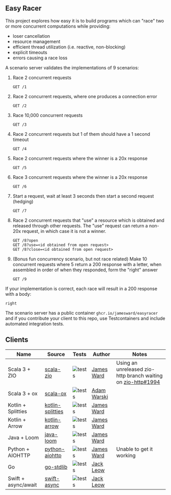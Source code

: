 Easy Racer
----------

This project explores how easy it is to build programs which can "race" two or more concurrent computations while providing:
 - loser cancellation
 - resource management
 - efficient thread utilization (i.e. reactive, non-blocking)
 - explicit timeouts
 - errors causing a race loss

A scenario server validates the implementations of 9 scenarios:

1. Race 2 concurrent requests
    ```
    GET /1
    ```

2. Race 2 concurrent requests, where one produces a connection error
    ```
    GET /2
    ```

3. Race 10,000 concurrent requests
    ```
    GET /3
    ```

4. Race 2 concurrent requests but 1 of them should have a 1 second timeout
    ```
    GET /4
    ```

5. Race 2 concurrent requests where the winner is a 20x response
    ```
    GET /5
    ```

6. Race 3 concurrent requests where the winner is a 20x response
    ```
    GET /6
    ```

7. Start a request, wait at least 3 seconds then start a second request (hedging)
    ```
    GET /7
    ```

8. Race 2 concurrent requests that "use" a resource which is obtained and released through other requests. The "use" request can return a non-20x request, in which case it is not a winner.
    ```
    GET /8?open
    GET /8?use=<id obtained from open request>
    GET /8?close=<id obtained from open request>
    ```

9. (Bonus fun concurrency scenario, but not race related) Make 10 concurrent requests where 5 return a 200 response with a letter, when assembled in order of when they responded, form the "right" answer
    ```
    GET /9
    ```

If your implementation is correct, each race will result in a 200 response with a body:
```
right
```


The scenario server has a public container `ghcr.io/jamesward/easyracer` and if you contribute your client to this repo, use Testcontainers and include automated integration tests.

## Clients
| Name | Source | Tests | Author | Notes |
| ---- | ------ | ----- | ------ | ----- |
| Scala 3 + ZIO | [scala-zio](scala-zio) | ![tests](https://github.com/jamesward/easyracer/actions/workflows/scala-zio.yaml/badge.svg) | [James Ward](https://github.com/jamesward) | Using an unreleased zio-http branch waiting on [zio-http#1994](https://github.com/zio/zio-http/pull/1994) |
| Scala 3 + ox | [scala-ox](scala-ox) | ![tests](https://github.com/jamesward/easyracer/actions/workflows/scala-ox.yaml/badge.svg) | [Adam Warski](https://github.com/adamw) | |
| Kotlin + Splitties | [kotlin-splitties](kotlin-splitties) | ![tests](https://github.com/jamesward/easyracer/actions/workflows/kotlin-splitties.yaml/badge.svg) | [James Ward](https://github.com/jamesward) | |
| Kotlin + Arrow | [kotlin-arrow](kotlin-arrow) | ![tests](https://github.com/jamesward/easyracer/actions/workflows/kotlin-arrow.yaml/badge.svg) | [James Ward](https://github.com/jamesward) | |
| Java + Loom | [java-loom](java-loom) | ![tests](https://github.com/jamesward/easyracer/actions/workflows/java-loom.yaml/badge.svg) | [James Ward](https://github.com/jamesward) | |
| Python + AIOHTTP | [python-aiohttp](python-aiohttp) | ![tests](https://github.com/jamesward/easyracer/actions/workflows/python-aiohttp.yaml/badge.svg) | [James Ward](https://github.com/jamesward) | Unable to get it working |
| Go | [go-stdlib](go-stdlib) | ![tests](https://github.com/jamesward/easyracer/actions/workflows/go-stdlib.yaml/badge.svg) | [Jack Leow](https://github.com/jackgene) | |
| Swift + async/await | [swift-async](swift-async) | ![tests](https://github.com/jamesward/easyracer/actions/workflows/swift-async.yaml/badge.svg) | [Jack Leow](https://github.com/jackgene) | |
